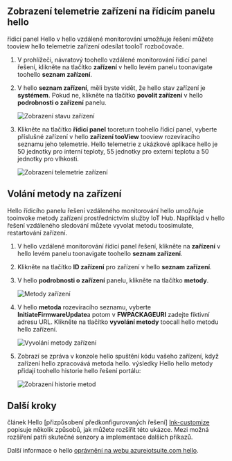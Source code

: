 ## <a name="view-device-telemetry-in-hello-dashboard"></a>Zobrazení telemetrie zařízení na řídicím panelu hello
řídicí panel Hello v hello vzdálené monitorování umožňuje řešení můžete tooview hello telemetrie zařízení odesílat tooIoT rozbočovače.

1. V prohlížeči, návratový toohello vzdálené monitorování řídicí panel řešení, klikněte na tlačítko **zařízení** v hello levém panelu toonavigate toohello **seznam zařízení**.
2. V hello **seznam zařízení**, měli byste vidět, že hello stav zařízení je **systémem**. Pokud ne, klikněte na tlačítko **povolit zařízení** v hello **podrobnosti o zařízení** panelu.
   
    ![Zobrazení stavu zařízení][18]
3. Klikněte na tlačítko **řídicí panel** tooreturn toohello řídicí panel, vyberte příslušné zařízení v hello **zařízení tooView** tooview rozevíracího seznamu jeho telemetrie. Hello telemetrie z ukázkové aplikace hello je 50 jednotky pro interní teploty, 55 jednotky pro externí teplotu a 50 jednotky pro vlhkosti.
   
    ![Zobrazení telemetrie zařízení][img-telemetry]

## <a name="invoke-a-method-on-your-device"></a>Volání metody na zařízení
Hello řídicího panelu řešení vzdáleného monitorování hello umožňuje tooinvoke metody zařízení prostřednictvím služby IoT Hub. Například v hello řešení vzdáleného sledování můžete vyvolat metodu toosimulate, restartování zařízení.

1. V hello vzdálené monitorování řídicí panel řešení, klikněte na **zařízení** v hello levém panelu toonavigate toohello **seznam zařízení**.
2. Klikněte na tlačítko **ID zařízení** pro zařízení v hello **seznam zařízení**.
3. V hello **podrobnosti o zařízení** panelu, klikněte na tlačítko **metody**.
   
    ![Metody zařízení][13]
4. V hello **metoda** rozevíracího seznamu, vyberte **InitiateFirmwareUpdate**a potom v **FWPACKAGEURI** zadejte fiktivní adresu URL. Klikněte na tlačítko **vyvolání metody** toocall hello metodu hello zařízení.
   
    ![Vyvolání metody zařízení][14]
   

5. Zobrazí se zpráva v konzole hello spuštění kódu vašeho zařízení, když zařízení hello zpracovává metoda hello. výsledky Hello hello metody přidají toohello historie hello řešení portálu:

    ![Zobrazení historie metod][img-method-history]

## <a name="next-steps"></a>Další kroky
článek Hello [přizpůsobení předkonfigurovaných řešení] [ lnk-customize] popisuje několik způsobů, jak můžete rozšířit této ukázce. Mezi možná rozšíření patří skutečné senzory a implementace dalších příkazů.

Další informace o hello [oprávnění na webu azureiotsuite.com hello][lnk-permissions].

[13]: ./media/iot-suite-visualize-connecting/suite4.png
[14]: ./media/iot-suite-visualize-connecting/suite7-1.png
[18]: ./media/iot-suite-visualize-connecting/suite10.png
[img-telemetry]: ./media/iot-suite-visualize-connecting/telemetry.png
[img-method-history]: ./media/iot-suite-visualize-connecting/history.png
[lnk-customize]: ../articles/iot-suite/iot-suite-guidance-on-customizing-preconfigured-solutions.md
[lnk-permissions]: ../articles/iot-suite/iot-suite-permissions.md
